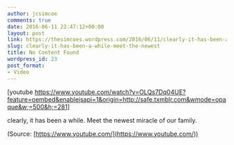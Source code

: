```yaml
---
author: jcsimcoe
comments: true
date: 2016-06-11 22:47:12+00:00
layout: post
link: https://thesimcoes.wordpress.com/2016/06/11/clearly-it-has-been-a-while-meet-the-newest/
slug: clearly-it-has-been-a-while-meet-the-newest
title: No Content Found
wordpress_id: 23
post_format:
- Video
---
```


[youtube https://www.youtube.com/watch?v=OLQs7Dq04UE?feature=oembed&enablejsapi=1&origin=http://safe.txmblr.com&wmode=opaque&w;=500&h;=281]


clearly, it has been a while. Meet the newest miracle of our family.

(Source: [https://www.youtube.com/](https://www.youtube.com/))
